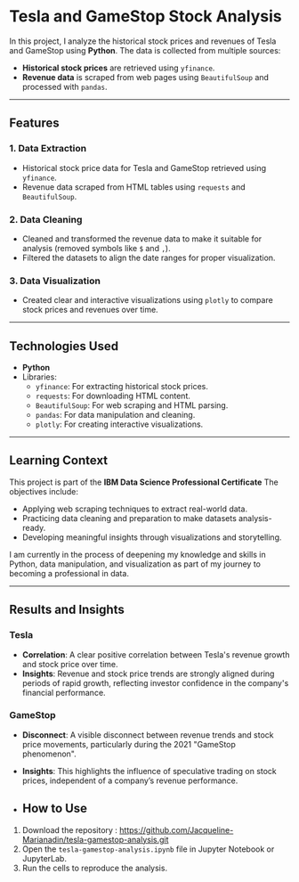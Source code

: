 # Tesla and GameStop Stock Analysis

In this project, I analyze the historical stock prices and revenues of Tesla and GameStop using **Python**. The data is collected from multiple sources:
- **Historical stock prices** are retrieved using `yfinance`.
- **Revenue data** is scraped from web pages using `BeautifulSoup` and processed with `pandas`.

---

## Features
### 1. **Data Extraction**
- Historical stock price data for Tesla and GameStop retrieved using `yfinance`.
- Revenue data scraped from HTML tables using `requests` and `BeautifulSoup`.

### 2. **Data Cleaning**
- Cleaned and transformed the revenue data to make it suitable for analysis (removed symbols like `$` and `,`).
- Filtered the datasets to align the date ranges for proper visualization.

### 3. **Data Visualization**
- Created clear and interactive visualizations using `plotly` to compare stock prices and revenues over time.

---

## Technologies Used
- **Python**
- Libraries:
  - `yfinance`: For extracting historical stock prices.
  - `requests`: For downloading HTML content.
  - `BeautifulSoup`: For web scraping and HTML parsing.
  - `pandas`: For data manipulation and cleaning.
  - `plotly`: For creating interactive visualizations.

---

## Learning Context

This project is part of the **IBM Data Science Professional Certificate**
The objectives include:
- Applying web scraping techniques to extract real-world data.
- Practicing data cleaning and preparation to make datasets analysis-ready.
- Developing meaningful insights through visualizations and storytelling.

I am currently in the process of deepening my knowledge and skills in Python, data manipulation, and visualization as part of my journey to becoming a professional in data.


---

## Results and Insights

### Tesla
- **Correlation**: A clear positive correlation between Tesla's revenue growth and stock price over time.
- **Insights**: Revenue and stock price trends are strongly aligned during periods of rapid growth, reflecting investor confidence in the company's financial performance.

### GameStop
- **Disconnect**: A visible disconnect between revenue trends and stock price movements, particularly during the 2021 "GameStop phenomenon".
- **Insights**: This highlights the influence of speculative trading on stock prices, independent of a company’s revenue performance.

- ## How to Use

1. Download the repository : https://github.com/Jacqueline-Marianadin/tesla-gamestop-analysis.git
2. Open the `tesla-gamestop-analysis.ipynb` file in Jupyter Notebook or JupyterLab.
3. Run the cells to reproduce the analysis.

